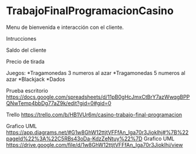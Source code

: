 # TrabajoFinalProgramacionCasino

Menu de bienvenida e interacción con el cliente.

Intrucciones

Saldo del cliente

Precio de tirada 

Juegos: 
*Tragamonedas 3 numeros al azar
*Tragamonedas 5 numeros al azar
*Blackjack
*Dados

Prueba escritorio https://docs.google.com/spreadsheets/d/11pB0gHcJmxCtBrY7azWwqgBPPQNwTemp4bbDg77aZ9k/edit?gid=0#gid=0

Trello https://trello.com/b/HB1VUr6m/casino-trabajo-final-programacion

Grafico UML https://app.diagrams.net/#G1w8GhW12ttjtVFFfAn_Iga70r3Jioklhj#%7B%22pageId%22%3A%22C5RBs43oDa-KdzZeNtuy%22%7D
Grafico UML https://drive.google.com/file/d/1w8GhW12ttjtVFFfAn_Iga70r3Jioklhj/view
